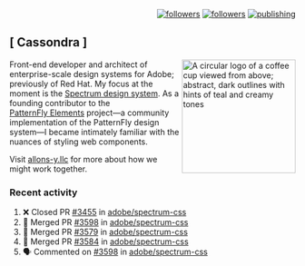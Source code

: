 <p align="right"><a rel="me" href="https://front-end.social/@castastrophe">
    <img alt="followers" title="Follow me on Mastodon" src="https://img.shields.io/mastodon/follow/109297102751309835?domain=https%3A%2F%2Ffront-end.social&label=Follow&logo=mastodon&logoColor=white&style=for-the-badge&labelColor=008080&color=006969"/></a>
  <a href="https://codepen.io/castastrophe/">
    <img alt="followers" title="Follow me on CodePen" src="https://img.shields.io/badge/23-1?color=640464&labelColor=7c007c&style=for-the-badge&logo=codepen&label=Follow"/></a>
<a href="https://castastrophe.medium.com/">
    <img alt="publishing" title="View articles on Medium" src="https://img.shields.io/badge/107-1?color=666&labelColor=444&label=subscribe&logo=medium&logoColor=white&style=for-the-badge"/></a>
</p>

## [&nbsp;Cassondra&nbsp;]

<img align="right" src="https://github-production-user-asset-6210df.s3.amazonaws.com/1840295/253016758-ba468774-1cd3-42c2-8f43-947b5eeb5edf.png" height="200" alt="A circular logo of a coffee cup viewed from above; abstract, dark outlines with hints of teal and creamy tones">

Front-end developer and architect of enterprise-scale design systems for Adobe; previously of Red Hat. My focus at the moment is the [Spectrum design system](https://github.com/adobe/spectrum-css). As a founding contributor to the [PatternFly&nbsp;Elements](https://github.com/patternfly/patternfly-elements) project&mdash;a community implementation of the PatternFly design system&mdash;I became intimately familiar with the nuances of styling web components.

Visit [allons-y.llc](http://allons-y.llc/) for more about how we might work together.

### Recent activity

<!--START_SECTION:activity-->
1. ❌ Closed PR [#3455](https://github.com/adobe/spectrum-css/pull/3455) in [adobe/spectrum-css](https://github.com/adobe/spectrum-css)
2. 🎉 Merged PR [#3598](https://github.com/adobe/spectrum-css/pull/3598) in [adobe/spectrum-css](https://github.com/adobe/spectrum-css)
3. 🎉 Merged PR [#3579](https://github.com/adobe/spectrum-css/pull/3579) in [adobe/spectrum-css](https://github.com/adobe/spectrum-css)
4. 🎉 Merged PR [#3584](https://github.com/adobe/spectrum-css/pull/3584) in [adobe/spectrum-css](https://github.com/adobe/spectrum-css)
5. 🗣 Commented on [#3598](https://github.com/adobe/spectrum-css/pull/3598#issuecomment-2698574079) in [adobe/spectrum-css](https://github.com/adobe/spectrum-css)
<!--END_SECTION:activity-->
